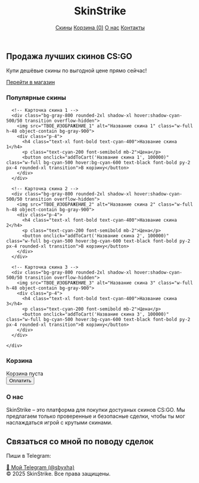 <!DOCTYPE html>
<html lang="ru">
<head>
  <meta charset="UTF-8">
  <meta name="viewport" content="width=device-width, initial-scale=1.0">
  <title>SkinStrike - Магазин CS:GO скинов</title>
  <script src="https://cdn.tailwindcss.com"></script>
</head>
<body class="bg-gradient-to-b from-gray-900 to-gray-800 text-white font-sans">

  <!-- Хедер -->
  <header class="bg-gray-900 shadow-lg sticky top-0 z-50">
    <div class="container mx-auto flex justify-between items-center p-4">
      <h1 class="text-2xl font-bold text-cyan-400">SkinStrike</h1>
      <nav class="space-x-6">
        <a href="#skins" class="hover:text-cyan-400 transition">Скины</a>
        <a href="#cart" class="hover:text-cyan-400 transition">Корзина (<span id="cart-count">0</span>)</a>
        <a href="#about" class="hover:text-cyan-400 transition">О нас</a>
        <a href="#contact" class="hover:text-cyan-400 transition">Контакты</a>
      </nav>
    </div>
  </header>

  <!-- Главный баннер -->
  <section class="text-center py-20 bg-gradient-to-r from-cyan-500 via-blue-500 to-purple-600">
    <h2 class="text-4xl font-extrabold mb-4 text-white">Продажа лучших скинов CS:GO</h2>
    <p class="text-lg mb-6 text-gray-100">Купи дешёвые скины по выгодной цене прямо сейчас!</p>
    <a href="#skins" class="bg-cyan-500 hover:bg-cyan-600 text-black px-6 py-3 rounded-xl font-bold transition">Перейти в магазин</a>
  </section>

  <!-- Секция скинов -->
  <section id="skins" class="container mx-auto py-16 px-4">
    <h3 class="text-3xl font-bold text-center mb-10 text-cyan-400">Популярные скины</h3>
    <div class="grid md:grid-cols-3 gap-8">

      <!-- Карточка скина 1 -->
      <div class="bg-gray-800 rounded-2xl shadow-xl hover:shadow-cyan-500/50 transition overflow-hidden">
        <img src="ТВОЕ_ИЗОБРАЖЕНИЕ_1" alt="Название скина 1" class="w-full h-48 object-contain bg-gray-900">
        <div class="p-4">
          <h4 class="text-xl font-bold text-cyan-400">Название скина 1</h4>
          <p class="text-cyan-200 font-semibold mb-2">Цена</p>
          <button onclick="addToCart('Название скина 1', 100000)" class="w-full bg-cyan-500 hover:bg-cyan-600 text-black font-bold py-2 px-4 rounded-xl transition">В корзину</button>
        </div>
      </div>

      <!-- Карточка скина 2 -->
      <div class="bg-gray-800 rounded-2xl shadow-xl hover:shadow-cyan-500/50 transition overflow-hidden">
        <img src="ТВОЕ_ИЗОБРАЖЕНИЕ_2" alt="Название скина 2" class="w-full h-48 object-contain bg-gray-900">
        <div class="p-4">
          <h4 class="text-xl font-bold text-cyan-400">Название скина 2</h4>
          <p class="text-cyan-200 font-semibold mb-2">Цена</p>
          <button onclick="addToCart('Название скина 2', 100000)" class="w-full bg-cyan-500 hover:bg-cyan-600 text-black font-bold py-2 px-4 rounded-xl transition">В корзину</button>
        </div>
      </div>

      <!-- Карточка скина 3 -->
      <div class="bg-gray-800 rounded-2xl shadow-xl hover:shadow-cyan-500/50 transition overflow-hidden">
        <img src="ТВОЕ_ИЗОБРАЖЕНИЕ_3" alt="Название скина 3" class="w-full h-48 object-contain bg-gray-900">
        <div class="p-4">
          <h4 class="text-xl font-bold text-cyan-400">Название скина 3</h4>
          <p class="text-cyan-200 font-semibold mb-2">Цена</p>
          <button onclick="addToCart('Название скина 3', 100000)" class="w-full bg-cyan-500 hover:bg-cyan-600 text-black font-bold py-2 px-4 rounded-xl transition">В корзину</button>
        </div>
      </div>

    </div>
  </section>

  <!-- Корзина -->
  <section id="cart" class="bg-gray-800 py-16 px-4">
    <div class="container mx-auto">
      <h3 class="text-3xl font-bold text-center mb-6 text-cyan-400">Корзина</h3>
      <div id="cart-items" class="text-gray-300 text-lg text-center">Корзина пуста</div>
      <div id="cart-total" class="text-center mt-6 text-xl font-bold text-cyan-400"></div>
      <div class="text-center mt-6">
        <button onclick="checkout()" class="bg-cyan-500 hover:bg-cyan-600 text-black font-bold py-3 px-6 rounded-xl transition">Оплатить</button>
      </div>
    </div>
  </section>

  <!-- О нас -->
  <section id="about" class="bg-gray-900 py-16 px-4">
    <div class="container mx-auto text-center">
      <h3 class="text-3xl font-bold mb-6 text-cyan-400">О нас</h3>
      <p class="max-w-2xl mx-auto text-gray-300">SkinStrike – это платформа для покупки достуаных скинов CS:GO. Мы предлагаем только проверенные и безопасные сделки, чтобы ты мог наслаждаться игрой с крутыми скинами.</p>
    </div>
  </section>

  <!-- Контакты -->
  <section id="contacts" class="bg-gray-900 text-white py-10">
    <div class="container mx-auto text-center">
      <h2 class="text-2xl font-bold mb-4 text-cyan-400">Связаться со мной по поводу сделок</h2>
      <p class="mb-2">Пиши в Telegram:</p>
      <a href="https://t.me/sbyxha" 
         class="bg-cyan-500 text-black px-6 py-2 rounded-lg hover:bg-cyan-600 transition">
         📩 Мой Telegram (@sbyxha)
      </a>
    </div>
  </section>

  <!-- Футер -->
  <footer class="bg-gray-900 text-center p-6 text-gray-400">
    © 2025 SkinStrike. Все права защищены.
  </footer>

  <script>
    let cart = [];

    function addToCart(name, price) {
      cart.push({ name, price });
      updateCart();
    }

    function updateCart() {
      const cartItemsDiv = document.getElementById('cart-items');
      const cartCount = document.getElementById('cart-count');
      const cartTotal = document.getElementById('cart-total');

      if (cart.length === 0) {
        cartItemsDiv.innerHTML = "Корзина пуста";
        cartTotal.innerHTML = "";
        cartCount.innerText = 0;
        return;
      }

      cartItemsDiv.innerHTML = cart.map(item => `<p>${item.name} - $${item.price}</p>`).join("");
      const total = cart.reduce((sum, item) => sum + item.price, 0);
      cartTotal.innerHTML = `Итого: $${total}`;
      cartCount.innerText = cart.length;
    }

    function checkout() {
      if (cart.length === 0) {
        alert("Корзина пуста!");
        return;
      }
      alert("Спасибо за покупку! (Оплата в демо-режиме)");
      cart = [];
      updateCart();
    }
  </script>
</body>
</html>
